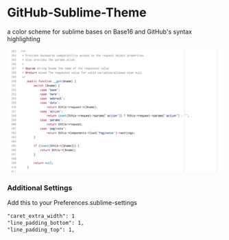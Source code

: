 # GitHub-Sublime-Theme
a color scheme for sublime bases on Base16 and GitHub's syntax highlighting

![](/screen.png)

### Additional Settings

Add this to your Preferences.sublime-settings

    "caret_extra_width": 1
    "line_padding_bottom": 1,
    "line_padding_top": 1,
